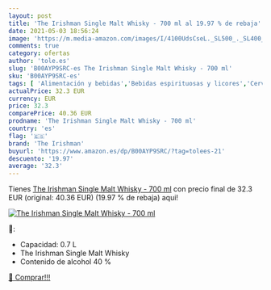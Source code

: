 ```yaml
---
layout: post
title: 'The Irishman Single Malt Whisky - 700 ml al 19.97 % de rebaja'
date: 2021-05-03 18:56:24
image: 'https://m.media-amazon.com/images/I/4100UdsCseL._SL500_._SL400_.jpg'
comments: true
category: ofertas
author: 'tole.es'
slug: 'B00AYP9SRC-es The Irishman Single Malt Whisky - 700 ml'
sku: 'B00AYP9SRC-es'
tags: [ 'Alimentación y bebidas','Bebidas espirituosas y licores','Cervezas, vinos y licores','Whisky','the irishman','whisky', ]
actualPrice: 32.3 EUR
currency: EUR
price: 32.3
comparePrice: 40.36 EUR
prodname: 'The Irishman Single Malt Whisky - 700 ml'
country: 'es'
flag: '🇪🇸'
brand: 'The Irishman'
buyurl: 'https://www.amazon.es/dp/B00AYP9SRC/?tag=tolees-21'
descuento: '19.97'
average: '32.3'
---
```


Tienes [The Irishman Single Malt Whisky - 700 ml](https://www.amazon.es/dp/B00AYP9SRC/?tag=tolees-21) con precio final de  32.3 EUR (original: 40.36 EUR) (19.97 %  de rebaja) aqui!

[![The Irishman Single Malt Whisky - 700 ml](https://m.media-amazon.com/images/I/4100UdsCseL._SL500_._SL400_.jpg)](https://www.amazon.es/dp/B00AYP9SRC/?tag=tolees-21)

🔎:

- Capacidad: 0.7 L
- The Irishman Single Malt Whisky
- Contenido de alcohol 40 %

[🛒 Comprar!!!](https://www.amazon.es/dp/B00AYP9SRC/?tag=tolees-21)
